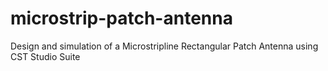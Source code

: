 # microstrip-patch-antenna
Design and simulation of a Microstripline Rectangular Patch Antenna using CST Studio Suite
